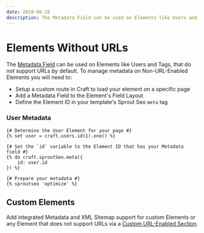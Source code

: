 ```yaml
---
date: 2018-06-25
description: The Metadata Field can be used on Elements like Users and Tags, that do not support URLs by default.
---
```


# Elements Without URLs

The [Metadata Field](./element-metadata-field.md) can be used on Elements like Users and Tags, that do not support URLs by default. To manage metadata on Non-URL-Enabled Elements you will need to:

- Setup a custom route in Craft to load your element on a specific page
- Add a Metadata Field to the Element's Field Layout
- Define the Element ID in your template's Sprout Seo `meta` tag

### User Metadata

``` twig
{# Determine the User Element for your page #}
{% set user = craft.users.id(1).one() %}

{# Set the `id` variable to the Element ID that has your Metadata field #}
{% do craft.sproutSeo.meta({
    id: user.id
}) %}

{# Prepare your metadata #}
{% sproutseo 'optimize' %}
```

## Custom Elements

Add integrated Metadata and XML Sitemap support for custom Elements or any Element that does not support URLs via a [Custom URL-Enabled Section](./../sitemaps/custom-url-enabled-sections.md).
